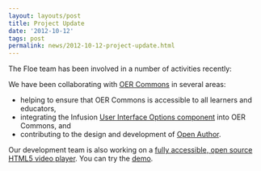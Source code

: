 ```yaml
---
layout: layouts/post
title: Project Update
date: '2012-10-12'
tags: post
permalink: news/2012-10-12-project-update.html
---
```

The Floe team has been involved in a number of activities recently:

We have been collaborating with [OER Commons](http://www.oercommons.org/) in several areas:

- helping to ensure that OER Commons is accessible to all learners and educators,
- integrating the Infusion [User Interface Options component](http://wiki.fluidproject.org/display/fluid/%28Floe%29+User+Interface+Options+%28aka.+Learner+Options%29) into OER Commons, and
- contributing to the design and development of [Open Author](http://www.oercommons.org/open-author-about).

Our development team is also working on a [fully accessible, open source HTML5 video player](http://wiki.fluidproject.org/display/fluid/%28Floe%29%20video%20player%20mockups%20%28final%29).
You can try the [demo](https://build.fluidproject.org/videoPlayer/demos/Mammals.html).
